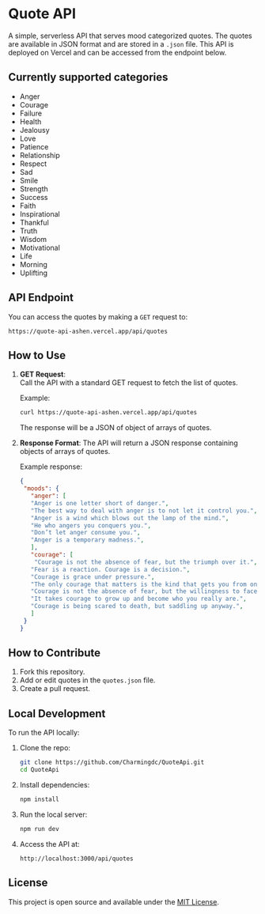 
# Quote API

A simple, serverless API that serves mood categorized quotes. The quotes are available in JSON format and are stored in a `.json` file. This API is deployed on Vercel and can be accessed from the endpoint below.

## Currently supported categories 
- Anger
- Courage 
- Failure 
- Health 
- Jealousy 
- Love
- Patience 
- Relationship
- Respect 
- Sad
- Smile
- Strength 
- Success 
- Faith 
- Inspirational 
- Thankful 
- Truth
- Wisdom
- Motivational 
- Life
- Morning
- Uplifting


## API Endpoint

You can access the quotes by making a `GET` request to:

```
https://quote-api-ashen.vercel.app/api/quotes
```

## How to Use

1. **GET Request**:  
   Call the API with a standard GET request to fetch the list of quotes.
   
   Example:
   ```bash
   curl https://quote-api-ashen.vercel.app/api/quotes
   ```
   The response will be a JSON of object of arrays of quotes.

2. **Response Format**:
   The API will return a JSON response containing objects of arrays of quotes.

   Example response:
   ```json
   {
    "moods": {
      "anger": [
      "Anger is one letter short of danger.",
      "The best way to deal with anger is to not let it control you.",
      "Anger is a wind which blows out the lamp of the mind.",
      "He who angers you conquers you.",
      "Don’t let anger consume you.",
      "Anger is a temporary madness.",
      ],
      "courage": [
       "Courage is not the absence of fear, but the triumph over it.",
      "Fear is a reaction. Courage is a decision.",
      "Courage is grace under pressure.",
      "The only courage that matters is the kind that gets you from one moment to the next.",
      "Courage is not the absence of fear, but the willingness to face it.",
      "It takes courage to grow up and become who you really are.",
      "Courage is being scared to death, but saddling up anyway.",
      ]
    }
   }
   ```

## How to Contribute

1. Fork this repository.
2. Add or edit quotes in the `quotes.json` file.
3. Create a pull request.

## Local Development

To run the API locally:

1. Clone the repo:
   ```bash
   git clone https://github.com/Charmingdc/QuoteApi.git
   cd QuoteApi
   ```

2. Install dependencies:
   ```bash
   npm install
   ```

3. Run the local server:
   ```bash
   npm run dev
   ```

4. Access the API at:
   ```
   http://localhost:3000/api/quotes
   ```

## License

This project is open source and available under the [MIT License](LICENSE).
